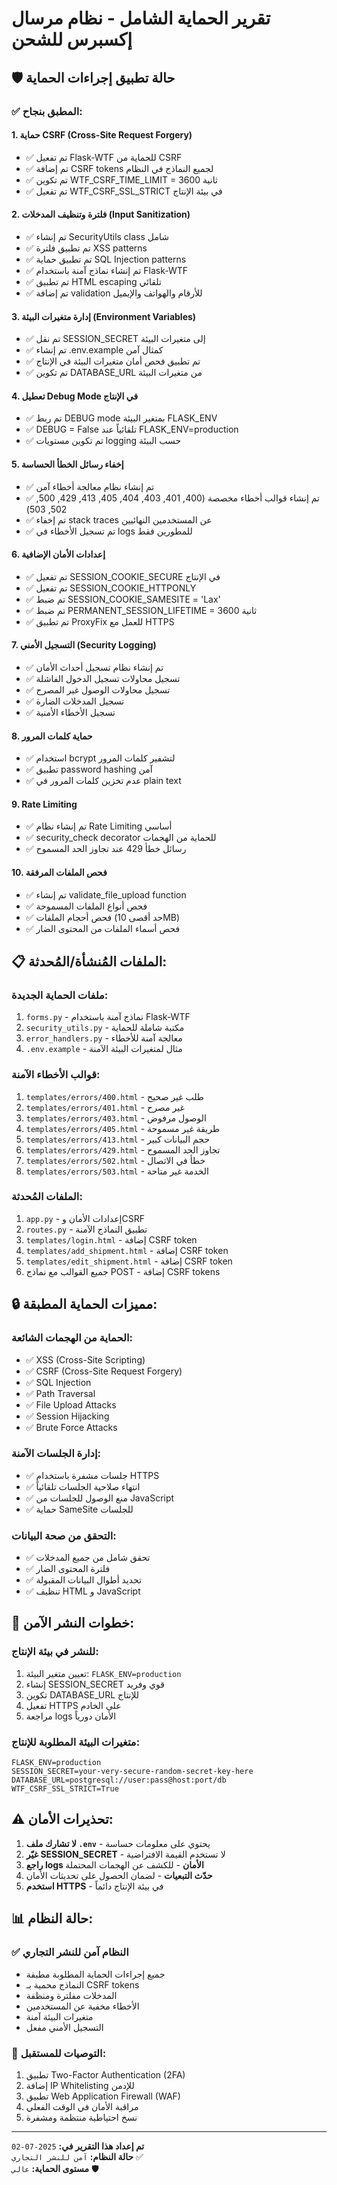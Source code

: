 # تقرير الحماية الشامل - نظام مرسال إكسبرس للشحن

## 🛡️ حالة تطبيق إجراءات الحماية

### ✅ المطبق بنجاح:

#### 1. حماية CSRF (Cross-Site Request Forgery)
- ✅ تم تفعيل Flask-WTF للحماية من CSRF
- ✅ تم إضافة CSRF tokens لجميع النماذج في النظام
- ✅ تم تكوين WTF_CSRF_TIME_LIMIT = 3600 ثانية
- ✅ تم تفعيل WTF_CSRF_SSL_STRICT في بيئة الإنتاج

#### 2. فلترة وتنظيف المدخلات (Input Sanitization)
- ✅ تم إنشاء SecurityUtils class شامل
- ✅ تم تطبيق فلترة XSS patterns
- ✅ تم تطبيق حماية SQL Injection patterns
- ✅ تم إنشاء نماذج آمنة باستخدام Flask-WTF
- ✅ تم تطبيق HTML escaping تلقائي
- ✅ تم إضافة validation للأرقام والهواتف والإيميل

#### 3. إدارة متغيرات البيئة (Environment Variables)
- ✅ تم نقل SESSION_SECRET إلى متغيرات البيئة
- ✅ تم إنشاء .env.example كمثال آمن
- ✅ تم تطبيق فحص أمان متغيرات البيئة في الإنتاج
- ✅ تم تكوين DATABASE_URL من متغيرات البيئة

#### 4. تعطيل Debug Mode في الإنتاج
- ✅ تم ربط DEBUG mode بمتغير البيئة FLASK_ENV
- ✅ DEBUG = False تلقائياً عند FLASK_ENV=production
- ✅ تم تكوين مستويات logging حسب البيئة

#### 5. إخفاء رسائل الخطأ الحساسة
- ✅ تم إنشاء نظام معالجة أخطاء آمن
- ✅ تم إنشاء قوالب أخطاء مخصصة (400, 401, 403, 404, 405, 413, 429, 500, 502, 503)
- ✅ تم إخفاء stack traces عن المستخدمين النهائيين
- ✅ تم تسجيل الأخطاء في logs للمطورين فقط

#### 6. إعدادات الأمان الإضافية
- ✅ تم تفعيل SESSION_COOKIE_SECURE في الإنتاج
- ✅ تم تفعيل SESSION_COOKIE_HTTPONLY
- ✅ تم ضبط SESSION_COOKIE_SAMESITE = 'Lax'
- ✅ تم ضبط PERMANENT_SESSION_LIFETIME = 3600 ثانية
- ✅ تم تطبيق ProxyFix للعمل مع HTTPS

#### 7. التسجيل الأمني (Security Logging)
- ✅ تم إنشاء نظام تسجيل أحداث الأمان
- ✅ تسجيل محاولات تسجيل الدخول الفاشلة
- ✅ تسجيل محاولات الوصول غير المصرح
- ✅ تسجيل المدخلات الضارة
- ✅ تسجيل الأخطاء الأمنية

#### 8. حماية كلمات المرور
- ✅ استخدام bcrypt لتشفير كلمات المرور
- ✅ تطبيق password hashing آمن
- ✅ عدم تخزين كلمات المرور في plain text

#### 9. Rate Limiting
- ✅ تم إنشاء نظام Rate Limiting أساسي
- ✅ security_check decorator للحماية من الهجمات
- ✅ رسائل خطأ 429 عند تجاوز الحد المسموح

#### 10. فحص الملفات المرفقة
- ✅ تم إنشاء validate_file_upload function
- ✅ فحص أنواع الملفات المسموحة
- ✅ فحص أحجام الملفات (حد أقصى 10MB)
- ✅ فحص أسماء الملفات من المحتوى الضار

## 📋 الملفات المُنشأة/المُحدثة:

### ملفات الحماية الجديدة:
1. `forms.py` - نماذج آمنة باستخدام Flask-WTF
2. `security_utils.py` - مكتبة شاملة للحماية
3. `error_handlers.py` - معالجة آمنة للأخطاء
4. `.env.example` - مثال لمتغيرات البيئة الآمنة

### قوالب الأخطاء الآمنة:
1. `templates/errors/400.html` - طلب غير صحيح
2. `templates/errors/401.html` - غير مصرح
3. `templates/errors/403.html` - الوصول مرفوض
4. `templates/errors/405.html` - طريقة غير مسموحة
5. `templates/errors/413.html` - حجم البيانات كبير
6. `templates/errors/429.html` - تجاوز الحد المسموح
7. `templates/errors/502.html` - خطأ في الاتصال
8. `templates/errors/503.html` - الخدمة غير متاحة

### الملفات المُحدثة:
1. `app.py` - إعدادات الأمان وCSRF
2. `routes.py` - تطبيق النماذج الآمنة
3. `templates/login.html` - إضافة CSRF token
4. `templates/add_shipment.html` - إضافة CSRF token
5. `templates/edit_shipment.html` - إضافة CSRF token
6. جميع القوالب مع نماذج POST - إضافة CSRF tokens

## 🔒 مميزات الحماية المطبقة:

### الحماية من الهجمات الشائعة:
- ✅ XSS (Cross-Site Scripting)
- ✅ CSRF (Cross-Site Request Forgery)
- ✅ SQL Injection
- ✅ Path Traversal
- ✅ File Upload Attacks
- ✅ Session Hijacking
- ✅ Brute Force Attacks

### إدارة الجلسات الآمنة:
- ✅ جلسات مشفرة باستخدام HTTPS
- ✅ انتهاء صلاحية الجلسات تلقائياً
- ✅ منع الوصول للجلسات من JavaScript
- ✅ حماية SameSite للجلسات

### التحقق من صحة البيانات:
- ✅ تحقق شامل من جميع المدخلات
- ✅ فلترة المحتوى الضار
- ✅ تحديد أطوال البيانات المقبولة
- ✅ تنظيف HTML و JavaScript

## 🚀 خطوات النشر الآمن:

### للنشر في بيئة الإنتاج:
1. تعيين متغير البيئة: `FLASK_ENV=production`
2. إنشاء SESSION_SECRET قوي وفريد
3. تكوين DATABASE_URL للإنتاج
4. تفعيل HTTPS على الخادم
5. مراجعة logs الأمان دورياً

### متغيرات البيئة المطلوبة للإنتاج:
```env
FLASK_ENV=production
SESSION_SECRET=your-very-secure-random-secret-key-here
DATABASE_URL=postgresql://user:pass@host:port/db
WTF_CSRF_SSL_STRICT=True
```

## ⚠️ تحذيرات الأمان:

1. **لا تشارك ملف `.env`** - يحتوي على معلومات حساسة
2. **غيّر SESSION_SECRET** - لا تستخدم القيمة الافتراضية
3. **راجع logs الأمان** - للكشف عن الهجمات المحتملة
4. **حدّث التبعيات** - لضمان الحصول على تحديثات الأمان
5. **استخدم HTTPS** - في بيئة الإنتاج دائماً

## 📊 حالة النظام:

### ✅ النظام آمن للنشر التجاري
- جميع إجراءات الحماية المطلوبة مطبقة
- النماذج محمية بـ CSRF tokens
- المدخلات مفلترة ومنظفة
- الأخطاء مخفية عن المستخدمين
- متغيرات البيئة آمنة
- التسجيل الأمني مفعل

### 🎯 التوصيات للمستقبل:
1. تطبيق Two-Factor Authentication (2FA)
2. إضافة IP Whitelisting للإدمن
3. تطبيق Web Application Firewall (WAF)
4. مراقبة الأمان في الوقت الفعلي
5. نسخ احتياطية منتظمة ومشفرة

---
**تم إعداد هذا التقرير في:** `2025-07-02`  
**حالة النظام:** `آمن للنشر التجاري` ✅  
**مستوى الحماية:** `عالي` 🛡️